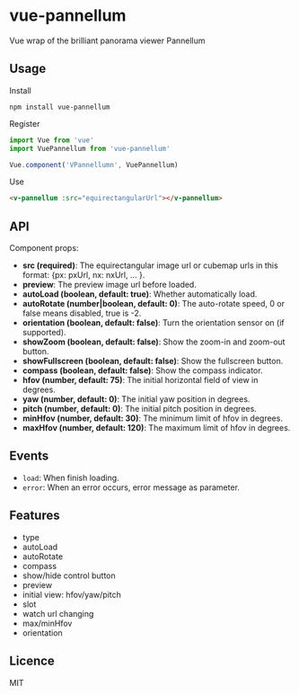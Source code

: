 # vue-pannellum

Vue wrap of the brilliant panorama viewer Pannellum

## Usage
Install
```
npm install vue-pannellum
```

Register
```js
import Vue from 'vue'
import VuePannellum from 'vue-pannellum'

Vue.component('VPannellumn', VuePannellum)
```

Use
```html
<v-pannellum :src="equirectangularUrl"></v-pannellum>
```

## API

Component props:

- **src (required)**: The equirectangular image url or cubemap urls in this format: {px: pxUrl, nx: nxUrl, ... }.
- **preview**: The preview image url before loaded.
- **autoLoad (boolean, default: true)**: Whether automatically load.
- **autoRotate (number|boolean, default: 0)**: The auto-rotate speed, 0 or false means disabled, true is -2.
- **orientation (boolean, default: false)**: Turn the orientation sensor on (if supported).
- **showZoom (boolean, default: false)**: Show the zoom-in and zoom-out button.
- **showFullscreen (boolean, default: false)**: Show the fullscreen button.
- **compass (boolean, default: false)**: Show the compass indicator.
- **hfov (number, default: 75)**: The initial horizontal field of view in degrees.
- **yaw (number, default: 0)**: The initial yaw position in degrees.
- **pitch (number, default: 0)**: The initial pitch position in degrees.
- **minHfov (number, default: 30)**: The minimum limit of hfov in degrees.
- **maxHfov (number, default: 120)**: The maximum limit of hfov in degrees.

## Events

- `load`: When finish loading.
- `error`: When an error occurs, error message as parameter.

## Features
- type
- autoLoad
- autoRotate
- compass
- show/hide control button
- preview
- initial view: hfov/yaw/pitch
- slot
- watch url changing
- max/minHfov
- orientation

## Licence

MIT
